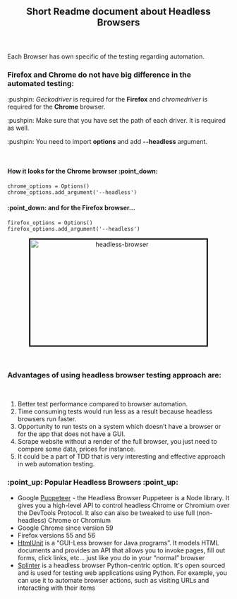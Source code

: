<html>

<head>

</head>

<header>
<h2><b>Short Readme document about Headless Browsers</b></h2>
</header>

<body>
<p>Each Browser has own specific of the testing regarding automation.</p>

<h3>Firefox and Chrome do not have big difference in the automated testing:</h3>

<p>:pushpin: <i>Geckodriver</i> is required for the <b>Firefox</b> and <i>chromedriver</i> is required for the <b>Chrome</b> browser.</p>
<p>:pushpin: Make sure that you have set the path of each driver. It is required as well.</p>
<p>:pushpin: You need to import <b>options</b> and add <b>--headless</b> argument.</p>

<br>
<h4>How it looks for the Chrome browser :point_down:</h4>
<code>chrome_options = Options()</code>
<br>
<code>chrome_options.add_argument('--headless')</code>

<h4>:point_down: and for the Firefox browser...</h4>
<code>firefox_options = Options()</code>
<br>
<code>firefox_options.add_argument('--headless')</code>

<br>
<div>
<p align="center" display="block" margin-left="auto margin-right="auto">
<a href="https://github.com/SviatoslavBordovski/Headless_Browsers_Automation">
<img border="3" alt="headless-browser" src="https://www.multidots.com/wp-content/uploads/2018/07/Headless-browser.jpg" width="400" height="240">
</a>
</p>
</div>
<br>
<h3>Advantages of using <b>headless</b> browser testing approach are:</h3>
<br>
<ol>
   <li>Better test performance compared to browser automation.</li>
   <li>Time consuming tests would run less as a result because headless browsers run faster.</li>
   <li>Opportunity to run tests on a system which doesn’t have a browser or for the app that does not have a GUI.</li>
   <li>Scrape website without a render of the full browser, you just need to compare some data, prices for instance.</li>
   <li>It could be a part of TDD that is very interesting and effective approach in web automation testing.</li>
</ol>

<h3>:point_up:	Popular Headless Browsers :point_up:</h3>
<ul>
   <li>Google <a href="https://developers.google.com/web/tools/puppeteer/">Puppeteer</a> - the Headless Browser Puppeteer is    a Node library. It gives you a high-level API to control headless Chrome or Chromium over the DevTools Protocol. It also      can also be tweaked to use full (non-headless) Chrome or Chromium</li>
   <li>Google Chrome since version 59</li>
   <li>Firefox versions 55 and 56</li>
   <li><a href="http://htmlunit.sourceforge.net/">HtmlUnit</a> is a “GUI-Less browser for Java programs”. It models HTML        documents and provides an API that allows you to invoke pages, fill out forms, click links, etc… just like you do in          your “normal” browser</li>
   <li><a href="https://splinter.readthedocs.io/en/latest/">Splinter</a> is a headless browser Python-centric option.  It's      open sourced and is used for testing web applications using Python.  For example, you can use it to automate browser          actions, such as visiting URLs and interacting with their items</li>
</ul>
</body>
</html>
